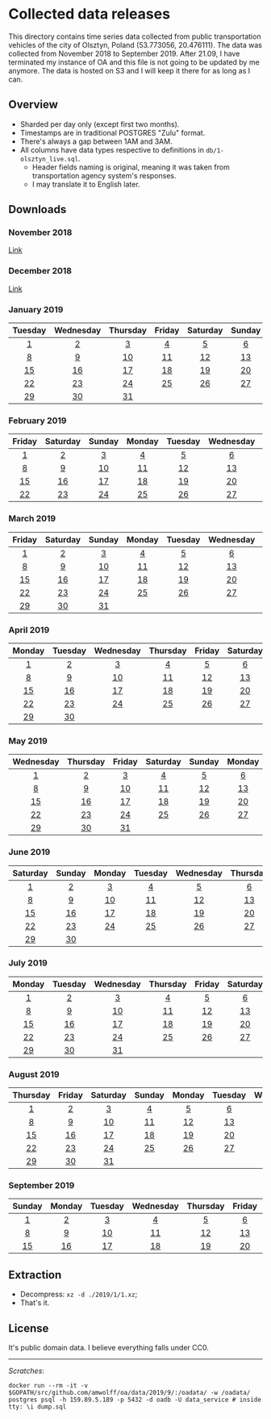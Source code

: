 # Collected data releases

This directory contains time series data collected from public transportation vehicles of the city of Olsztyn, Poland (53.773056, 20.476111).
The data was collected from November 2018 to September 2019.
After 21.09, I have terminated my instance of OA and this file is not going to be updated by me anymore.
The data is hosted on S3 and I will keep it there for as long as I can.

## Overview

- Sharded per day only (except first two months).
- Timestamps are in traditional POSTGRES "Zulu" format.
- There's always a gap between 1AM and 3AM.
- All columns have data types respective to definitions in `db/1-olsztyn_live.sql`.
    - Header fields naming is original, meaning it was taken from transportation agency system's responses.
    - I may translate it to English later.

## Downloads

### November 2018

[Link](https://s3.eu-central-1.amazonaws.com/olsztynskie-autobusy-data/2018/11.csv.xz)

### December 2018

[Link](https://s3.eu-central-1.amazonaws.com/olsztynskie-autobusy-data/2018/12.csv.xz)

### January 2019

|                                         Tuesday                                        |                                        Wednesday                                       |                                        Thursday                                        |                                         Friday                                         |                                        Saturday                                        |                                         Sunday                                         |                                         Monday                                         |
|:--------------------------------------------------------------------------------------:|:--------------------------------------------------------------------------------------:|:--------------------------------------------------------------------------------------:|:--------------------------------------------------------------------------------------:|:--------------------------------------------------------------------------------------:|:--------------------------------------------------------------------------------------:|:--------------------------------------------------------------------------------------:|
|  [1](https://s3.eu-central-1.amazonaws.com/olsztynskie-autobusy-data/2019/1/1.csv.xz)  |  [2](https://s3.eu-central-1.amazonaws.com/olsztynskie-autobusy-data/2019/1/2.csv.xz)  |  [3](https://s3.eu-central-1.amazonaws.com/olsztynskie-autobusy-data/2019/1/3.csv.xz)  |  [4](https://s3.eu-central-1.amazonaws.com/olsztynskie-autobusy-data/2019/1/4.csv.xz)  |  [5](https://s3.eu-central-1.amazonaws.com/olsztynskie-autobusy-data/2019/1/5.csv.xz)  |  [6](https://s3.eu-central-1.amazonaws.com/olsztynskie-autobusy-data/2019/1/6.csv.xz)  |  [7](https://s3.eu-central-1.amazonaws.com/olsztynskie-autobusy-data/2019/1/7.csv.xz)  |
|  [8](https://s3.eu-central-1.amazonaws.com/olsztynskie-autobusy-data/2019/1/8.csv.xz)  |  [9](https://s3.eu-central-1.amazonaws.com/olsztynskie-autobusy-data/2019/1/9.csv.xz)  | [10](https://s3.eu-central-1.amazonaws.com/olsztynskie-autobusy-data/2019/1/10.csv.xz) | [11](https://s3.eu-central-1.amazonaws.com/olsztynskie-autobusy-data/2019/1/11.csv.xz) | [12](https://s3.eu-central-1.amazonaws.com/olsztynskie-autobusy-data/2019/1/12.csv.xz) | [13](https://s3.eu-central-1.amazonaws.com/olsztynskie-autobusy-data/2019/1/13.csv.xz) | [14](https://s3.eu-central-1.amazonaws.com/olsztynskie-autobusy-data/2019/1/14.csv.xz) |
| [15](https://s3.eu-central-1.amazonaws.com/olsztynskie-autobusy-data/2019/1/15.csv.xz) | [16](https://s3.eu-central-1.amazonaws.com/olsztynskie-autobusy-data/2019/1/16.csv.xz) | [17](https://s3.eu-central-1.amazonaws.com/olsztynskie-autobusy-data/2019/1/17.csv.xz) | [18](https://s3.eu-central-1.amazonaws.com/olsztynskie-autobusy-data/2019/1/18.csv.xz) | [19](https://s3.eu-central-1.amazonaws.com/olsztynskie-autobusy-data/2019/1/19.csv.xz) | [20](https://s3.eu-central-1.amazonaws.com/olsztynskie-autobusy-data/2019/1/20.csv.xz) | [21](https://s3.eu-central-1.amazonaws.com/olsztynskie-autobusy-data/2019/1/21.csv.xz) |
| [22](https://s3.eu-central-1.amazonaws.com/olsztynskie-autobusy-data/2019/1/22.csv.xz) | [23](https://s3.eu-central-1.amazonaws.com/olsztynskie-autobusy-data/2019/1/23.csv.xz) | [24](https://s3.eu-central-1.amazonaws.com/olsztynskie-autobusy-data/2019/1/24.csv.xz) | [25](https://s3.eu-central-1.amazonaws.com/olsztynskie-autobusy-data/2019/1/25.csv.xz) | [26](https://s3.eu-central-1.amazonaws.com/olsztynskie-autobusy-data/2019/1/26.csv.xz) | [27](https://s3.eu-central-1.amazonaws.com/olsztynskie-autobusy-data/2019/1/27.csv.xz) | [28](https://s3.eu-central-1.amazonaws.com/olsztynskie-autobusy-data/2019/1/28.csv.xz) |
| [29](https://s3.eu-central-1.amazonaws.com/olsztynskie-autobusy-data/2019/1/29.csv.xz) | [30](https://s3.eu-central-1.amazonaws.com/olsztynskie-autobusy-data/2019/1/30.csv.xz) | [31](https://s3.eu-central-1.amazonaws.com/olsztynskie-autobusy-data/2019/1/31.csv.xz) |                                                                                        |                                                                                        |                                                                                        |                                                                                        |

### February 2019

|                                         Friday                                         |                                        Saturday                                        |                                         Sunday                                         |                                         Monday                                         |                                         Tuesday                                        |                                        Wednesday                                       |                                        Thursday                                        |
|:--------------------------------------------------------------------------------------:|:--------------------------------------------------------------------------------------:|:--------------------------------------------------------------------------------------:|:--------------------------------------------------------------------------------------:|:--------------------------------------------------------------------------------------:|:--------------------------------------------------------------------------------------:|:--------------------------------------------------------------------------------------:|
|  [1](https://s3.eu-central-1.amazonaws.com/olsztynskie-autobusy-data/2019/2/1.csv.xz)  |  [2](https://s3.eu-central-1.amazonaws.com/olsztynskie-autobusy-data/2019/2/2.csv.xz)  |  [3](https://s3.eu-central-1.amazonaws.com/olsztynskie-autobusy-data/2019/2/3.csv.xz)  |  [4](https://s3.eu-central-1.amazonaws.com/olsztynskie-autobusy-data/2019/2/4.csv.xz)  |  [5](https://s3.eu-central-1.amazonaws.com/olsztynskie-autobusy-data/2019/2/5.csv.xz)  |  [6](https://s3.eu-central-1.amazonaws.com/olsztynskie-autobusy-data/2019/2/6.csv.xz)  |  [7](https://s3.eu-central-1.amazonaws.com/olsztynskie-autobusy-data/2019/2/7.csv.xz)  |
|  [8](https://s3.eu-central-1.amazonaws.com/olsztynskie-autobusy-data/2019/2/8.csv.xz)  |  [9](https://s3.eu-central-1.amazonaws.com/olsztynskie-autobusy-data/2019/2/9.csv.xz)  | [10](https://s3.eu-central-1.amazonaws.com/olsztynskie-autobusy-data/2019/2/10.csv.xz) | [11](https://s3.eu-central-1.amazonaws.com/olsztynskie-autobusy-data/2019/2/11.csv.xz) | [12](https://s3.eu-central-1.amazonaws.com/olsztynskie-autobusy-data/2019/2/12.csv.xz) | [13](https://s3.eu-central-1.amazonaws.com/olsztynskie-autobusy-data/2019/2/13.csv.xz) | [14](https://s3.eu-central-1.amazonaws.com/olsztynskie-autobusy-data/2019/2/14.csv.xz) |
| [15](https://s3.eu-central-1.amazonaws.com/olsztynskie-autobusy-data/2019/2/15.csv.xz) | [16](https://s3.eu-central-1.amazonaws.com/olsztynskie-autobusy-data/2019/2/16.csv.xz) | [17](https://s3.eu-central-1.amazonaws.com/olsztynskie-autobusy-data/2019/2/17.csv.xz) | [18](https://s3.eu-central-1.amazonaws.com/olsztynskie-autobusy-data/2019/2/18.csv.xz) | [19](https://s3.eu-central-1.amazonaws.com/olsztynskie-autobusy-data/2019/2/19.csv.xz) | [20](https://s3.eu-central-1.amazonaws.com/olsztynskie-autobusy-data/2019/2/20.csv.xz) | [21](https://s3.eu-central-1.amazonaws.com/olsztynskie-autobusy-data/2019/2/21.csv.xz) |
| [22](https://s3.eu-central-1.amazonaws.com/olsztynskie-autobusy-data/2019/2/22.csv.xz) | [23](https://s3.eu-central-1.amazonaws.com/olsztynskie-autobusy-data/2019/2/23.csv.xz) | [24](https://s3.eu-central-1.amazonaws.com/olsztynskie-autobusy-data/2019/2/24.csv.xz) | [25](https://s3.eu-central-1.amazonaws.com/olsztynskie-autobusy-data/2019/2/25.csv.xz) | [26](https://s3.eu-central-1.amazonaws.com/olsztynskie-autobusy-data/2019/2/26.csv.xz) | [27](https://s3.eu-central-1.amazonaws.com/olsztynskie-autobusy-data/2019/2/27.csv.xz) | [28](https://s3.eu-central-1.amazonaws.com/olsztynskie-autobusy-data/2019/2/28.csv.xz) |

### March 2019

|                                         Friday                                         |                                        Saturday                                        |                                         Sunday                                         |                                         Monday                                         |                                         Tuesday                                        |                                        Wednesday                                       |                                        Thursday                                        |
|:--------------------------------------------------------------------------------------:|:--------------------------------------------------------------------------------------:|:--------------------------------------------------------------------------------------:|:--------------------------------------------------------------------------------------:|:--------------------------------------------------------------------------------------:|:--------------------------------------------------------------------------------------:|:--------------------------------------------------------------------------------------:|
|  [1](https://s3.eu-central-1.amazonaws.com/olsztynskie-autobusy-data/2019/3/1.csv.xz)  |  [2](https://s3.eu-central-1.amazonaws.com/olsztynskie-autobusy-data/2019/3/2.csv.xz)  |  [3](https://s3.eu-central-1.amazonaws.com/olsztynskie-autobusy-data/2019/3/3.csv.xz)  |  [4](https://s3.eu-central-1.amazonaws.com/olsztynskie-autobusy-data/2019/3/4.csv.xz)  |  [5](https://s3.eu-central-1.amazonaws.com/olsztynskie-autobusy-data/2019/3/5.csv.xz)  |  [6](https://s3.eu-central-1.amazonaws.com/olsztynskie-autobusy-data/2019/3/6.csv.xz)  |  [7](https://s3.eu-central-1.amazonaws.com/olsztynskie-autobusy-data/2019/3/7.csv.xz)  |
|  [8](https://s3.eu-central-1.amazonaws.com/olsztynskie-autobusy-data/2019/3/8.csv.xz)  |  [9](https://s3.eu-central-1.amazonaws.com/olsztynskie-autobusy-data/2019/3/9.csv.xz)  | [10](https://s3.eu-central-1.amazonaws.com/olsztynskie-autobusy-data/2019/3/10.csv.xz) | [11](https://s3.eu-central-1.amazonaws.com/olsztynskie-autobusy-data/2019/3/11.csv.xz) | [12](https://s3.eu-central-1.amazonaws.com/olsztynskie-autobusy-data/2019/3/12.csv.xz) | [13](https://s3.eu-central-1.amazonaws.com/olsztynskie-autobusy-data/2019/3/13.csv.xz) | [14](https://s3.eu-central-1.amazonaws.com/olsztynskie-autobusy-data/2019/3/14.csv.xz) |
| [15](https://s3.eu-central-1.amazonaws.com/olsztynskie-autobusy-data/2019/3/15.csv.xz) | [16](https://s3.eu-central-1.amazonaws.com/olsztynskie-autobusy-data/2019/3/16.csv.xz) | [17](https://s3.eu-central-1.amazonaws.com/olsztynskie-autobusy-data/2019/3/17.csv.xz) | [18](https://s3.eu-central-1.amazonaws.com/olsztynskie-autobusy-data/2019/3/18.csv.xz) | [19](https://s3.eu-central-1.amazonaws.com/olsztynskie-autobusy-data/2019/3/19.csv.xz) | [20](https://s3.eu-central-1.amazonaws.com/olsztynskie-autobusy-data/2019/3/20.csv.xz) | [21](https://s3.eu-central-1.amazonaws.com/olsztynskie-autobusy-data/2019/3/21.csv.xz) |
| [22](https://s3.eu-central-1.amazonaws.com/olsztynskie-autobusy-data/2019/3/22.csv.xz) | [23](https://s3.eu-central-1.amazonaws.com/olsztynskie-autobusy-data/2019/3/23.csv.xz) | [24](https://s3.eu-central-1.amazonaws.com/olsztynskie-autobusy-data/2019/3/24.csv.xz) | [25](https://s3.eu-central-1.amazonaws.com/olsztynskie-autobusy-data/2019/3/25.csv.xz) | [26](https://s3.eu-central-1.amazonaws.com/olsztynskie-autobusy-data/2019/3/26.csv.xz) | [27](https://s3.eu-central-1.amazonaws.com/olsztynskie-autobusy-data/2019/3/27.csv.xz) | [28](https://s3.eu-central-1.amazonaws.com/olsztynskie-autobusy-data/2019/3/28.csv.xz) |
| [29](https://s3.eu-central-1.amazonaws.com/olsztynskie-autobusy-data/2019/3/29.csv.xz) | [30](https://s3.eu-central-1.amazonaws.com/olsztynskie-autobusy-data/2019/3/30.csv.xz) | [31](https://s3.eu-central-1.amazonaws.com/olsztynskie-autobusy-data/2019/3/31.csv.xz) |                                                                                        |                                                                                        |                                                                                        |                                                                                        |

### April 2019

|                                         Monday                                         |                                         Tuesday                                        |                                        Wednesday                                       |                                        Thursday                                        |                                         Friday                                         |                                        Saturday                                        |                                         Sunday                                         |
|:--------------------------------------------------------------------------------------:|:--------------------------------------------------------------------------------------:|:--------------------------------------------------------------------------------------:|:--------------------------------------------------------------------------------------:|:--------------------------------------------------------------------------------------:|:--------------------------------------------------------------------------------------:|:--------------------------------------------------------------------------------------:|
|  [1](https://s3.eu-central-1.amazonaws.com/olsztynskie-autobusy-data/2019/4/1.csv.xz)  |  [2](https://s3.eu-central-1.amazonaws.com/olsztynskie-autobusy-data/2019/4/2.csv.xz)  |  [3](https://s3.eu-central-1.amazonaws.com/olsztynskie-autobusy-data/2019/4/3.csv.xz)  |  [4](https://s3.eu-central-1.amazonaws.com/olsztynskie-autobusy-data/2019/4/4.csv.xz)  |  [5](https://s3.eu-central-1.amazonaws.com/olsztynskie-autobusy-data/2019/4/5.csv.xz)  |  [6](https://s3.eu-central-1.amazonaws.com/olsztynskie-autobusy-data/2019/4/6.csv.xz)  |  [7](https://s3.eu-central-1.amazonaws.com/olsztynskie-autobusy-data/2019/4/7.csv.xz)  |
|  [8](https://s3.eu-central-1.amazonaws.com/olsztynskie-autobusy-data/2019/4/8.csv.xz)  |  [9](https://s3.eu-central-1.amazonaws.com/olsztynskie-autobusy-data/2019/4/9.csv.xz)  | [10](https://s3.eu-central-1.amazonaws.com/olsztynskie-autobusy-data/2019/4/10.csv.xz) | [11](https://s3.eu-central-1.amazonaws.com/olsztynskie-autobusy-data/2019/4/11.csv.xz) | [12](https://s3.eu-central-1.amazonaws.com/olsztynskie-autobusy-data/2019/4/12.csv.xz) | [13](https://s3.eu-central-1.amazonaws.com/olsztynskie-autobusy-data/2019/4/13.csv.xz) | [14](https://s3.eu-central-1.amazonaws.com/olsztynskie-autobusy-data/2019/4/14.csv.xz) |
| [15](https://s3.eu-central-1.amazonaws.com/olsztynskie-autobusy-data/2019/4/15.csv.xz) | [16](https://s3.eu-central-1.amazonaws.com/olsztynskie-autobusy-data/2019/4/16.csv.xz) | [17](https://s3.eu-central-1.amazonaws.com/olsztynskie-autobusy-data/2019/4/17.csv.xz) | [18](https://s3.eu-central-1.amazonaws.com/olsztynskie-autobusy-data/2019/4/18.csv.xz) | [19](https://s3.eu-central-1.amazonaws.com/olsztynskie-autobusy-data/2019/4/19.csv.xz) | [20](https://s3.eu-central-1.amazonaws.com/olsztynskie-autobusy-data/2019/4/20.csv.xz) | [21](https://s3.eu-central-1.amazonaws.com/olsztynskie-autobusy-data/2019/4/21.csv.xz) |
| [22](https://s3.eu-central-1.amazonaws.com/olsztynskie-autobusy-data/2019/4/22.csv.xz) | [23](https://s3.eu-central-1.amazonaws.com/olsztynskie-autobusy-data/2019/4/23.csv.xz) | [24](https://s3.eu-central-1.amazonaws.com/olsztynskie-autobusy-data/2019/4/24.csv.xz) | [25](https://s3.eu-central-1.amazonaws.com/olsztynskie-autobusy-data/2019/4/25.csv.xz) | [26](https://s3.eu-central-1.amazonaws.com/olsztynskie-autobusy-data/2019/4/26.csv.xz) | [27](https://s3.eu-central-1.amazonaws.com/olsztynskie-autobusy-data/2019/4/27.csv.xz) | [28](https://s3.eu-central-1.amazonaws.com/olsztynskie-autobusy-data/2019/4/28.csv.xz) |
| [29](https://s3.eu-central-1.amazonaws.com/olsztynskie-autobusy-data/2019/4/29.csv.xz) | [30](https://s3.eu-central-1.amazonaws.com/olsztynskie-autobusy-data/2019/4/30.csv.xz) |                                                                                        |                                                                                        |                                                                                        |                                                                                        |                                                                                        |

### May 2019

|                                        Wednesday                                       |                                        Thursday                                        |                                         Friday                                         |                                        Saturday                                        |                                         Sunday                                         |                                         Monday                                         |                                         Tuesday                                        |
|:--------------------------------------------------------------------------------------:|:--------------------------------------------------------------------------------------:|:--------------------------------------------------------------------------------------:|:--------------------------------------------------------------------------------------:|:--------------------------------------------------------------------------------------:|:--------------------------------------------------------------------------------------:|:--------------------------------------------------------------------------------------:|
|  [1](https://s3.eu-central-1.amazonaws.com/olsztynskie-autobusy-data/2019/5/1.csv.xz)  |  [2](https://s3.eu-central-1.amazonaws.com/olsztynskie-autobusy-data/2019/5/2.csv.xz)  |  [3](https://s3.eu-central-1.amazonaws.com/olsztynskie-autobusy-data/2019/5/3.csv.xz)  |  [4](https://s3.eu-central-1.amazonaws.com/olsztynskie-autobusy-data/2019/5/4.csv.xz)  |  [5](https://s3.eu-central-1.amazonaws.com/olsztynskie-autobusy-data/2019/5/5.csv.xz)  |  [6](https://s3.eu-central-1.amazonaws.com/olsztynskie-autobusy-data/2019/5/6.csv.xz)  |  [7](https://s3.eu-central-1.amazonaws.com/olsztynskie-autobusy-data/2019/5/7.csv.xz)  |
|  [8](https://s3.eu-central-1.amazonaws.com/olsztynskie-autobusy-data/2019/5/8.csv.xz)  |  [9](https://s3.eu-central-1.amazonaws.com/olsztynskie-autobusy-data/2019/5/9.csv.xz)  | [10](https://s3.eu-central-1.amazonaws.com/olsztynskie-autobusy-data/2019/5/10.csv.xz) | [11](https://s3.eu-central-1.amazonaws.com/olsztynskie-autobusy-data/2019/5/11.csv.xz) | [12](https://s3.eu-central-1.amazonaws.com/olsztynskie-autobusy-data/2019/5/12.csv.xz) | [13](https://s3.eu-central-1.amazonaws.com/olsztynskie-autobusy-data/2019/5/13.csv.xz) | [14](https://s3.eu-central-1.amazonaws.com/olsztynskie-autobusy-data/2019/5/14.csv.xz) |
| [15](https://s3.eu-central-1.amazonaws.com/olsztynskie-autobusy-data/2019/5/15.csv.xz) | [16](https://s3.eu-central-1.amazonaws.com/olsztynskie-autobusy-data/2019/5/16.csv.xz) | [17](https://s3.eu-central-1.amazonaws.com/olsztynskie-autobusy-data/2019/5/17.csv.xz) | [18](https://s3.eu-central-1.amazonaws.com/olsztynskie-autobusy-data/2019/5/18.csv.xz) | [19](https://s3.eu-central-1.amazonaws.com/olsztynskie-autobusy-data/2019/5/19.csv.xz) | [20](https://s3.eu-central-1.amazonaws.com/olsztynskie-autobusy-data/2019/5/20.csv.xz) | [21](https://s3.eu-central-1.amazonaws.com/olsztynskie-autobusy-data/2019/5/21.csv.xz) |
| [22](https://s3.eu-central-1.amazonaws.com/olsztynskie-autobusy-data/2019/5/22.csv.xz) | [23](https://s3.eu-central-1.amazonaws.com/olsztynskie-autobusy-data/2019/5/23.csv.xz) | [24](https://s3.eu-central-1.amazonaws.com/olsztynskie-autobusy-data/2019/5/24.csv.xz) | [25](https://s3.eu-central-1.amazonaws.com/olsztynskie-autobusy-data/2019/5/25.csv.xz) | [26](https://s3.eu-central-1.amazonaws.com/olsztynskie-autobusy-data/2019/5/26.csv.xz) | [27](https://s3.eu-central-1.amazonaws.com/olsztynskie-autobusy-data/2019/5/27.csv.xz) | [28](https://s3.eu-central-1.amazonaws.com/olsztynskie-autobusy-data/2019/5/28.csv.xz) |
| [29](https://s3.eu-central-1.amazonaws.com/olsztynskie-autobusy-data/2019/5/29.csv.xz) | [30](https://s3.eu-central-1.amazonaws.com/olsztynskie-autobusy-data/2019/5/30.csv.xz) | [31](https://s3.eu-central-1.amazonaws.com/olsztynskie-autobusy-data/2019/5/31.csv.xz) |                                                                                        |                                                                                        |                                                                                        |                                                                                        |

### June 2019

|                                        Saturday                                        |                                         Sunday                                         |                                         Monday                                         |                                         Tuesday                                        |                                        Wednesday                                       |                                        Thursday                                        |                                         Friday                                         |
|:--------------------------------------------------------------------------------------:|:--------------------------------------------------------------------------------------:|:--------------------------------------------------------------------------------------:|:--------------------------------------------------------------------------------------:|:--------------------------------------------------------------------------------------:|:--------------------------------------------------------------------------------------:|:--------------------------------------------------------------------------------------:|
|  [1](https://s3.eu-central-1.amazonaws.com/olsztynskie-autobusy-data/2019/6/1.csv.xz)  |  [2](https://s3.eu-central-1.amazonaws.com/olsztynskie-autobusy-data/2019/6/2.csv.xz)  |  [3](https://s3.eu-central-1.amazonaws.com/olsztynskie-autobusy-data/2019/6/3.csv.xz)  |  [4](https://s3.eu-central-1.amazonaws.com/olsztynskie-autobusy-data/2019/6/4.csv.xz)  |  [5](https://s3.eu-central-1.amazonaws.com/olsztynskie-autobusy-data/2019/6/5.csv.xz)  |  [6](https://s3.eu-central-1.amazonaws.com/olsztynskie-autobusy-data/2019/6/6.csv.xz)  |  [7](https://s3.eu-central-1.amazonaws.com/olsztynskie-autobusy-data/2019/6/7.csv.xz)  |
|  [8](https://s3.eu-central-1.amazonaws.com/olsztynskie-autobusy-data/2019/6/8.csv.xz)  |  [9](https://s3.eu-central-1.amazonaws.com/olsztynskie-autobusy-data/2019/6/9.csv.xz)  | [10](https://s3.eu-central-1.amazonaws.com/olsztynskie-autobusy-data/2019/6/10.csv.xz) | [11](https://s3.eu-central-1.amazonaws.com/olsztynskie-autobusy-data/2019/6/11.csv.xz) | [12](https://s3.eu-central-1.amazonaws.com/olsztynskie-autobusy-data/2019/6/12.csv.xz) | [13](https://s3.eu-central-1.amazonaws.com/olsztynskie-autobusy-data/2019/6/13.csv.xz) | [14](https://s3.eu-central-1.amazonaws.com/olsztynskie-autobusy-data/2019/6/14.csv.xz) |
| [15](https://s3.eu-central-1.amazonaws.com/olsztynskie-autobusy-data/2019/6/15.csv.xz) | [16](https://s3.eu-central-1.amazonaws.com/olsztynskie-autobusy-data/2019/6/16.csv.xz) | [17](https://s3.eu-central-1.amazonaws.com/olsztynskie-autobusy-data/2019/6/17.csv.xz) | [18](https://s3.eu-central-1.amazonaws.com/olsztynskie-autobusy-data/2019/6/18.csv.xz) | [19](https://s3.eu-central-1.amazonaws.com/olsztynskie-autobusy-data/2019/6/19.csv.xz) | [20](https://s3.eu-central-1.amazonaws.com/olsztynskie-autobusy-data/2019/6/20.csv.xz) | [21](https://s3.eu-central-1.amazonaws.com/olsztynskie-autobusy-data/2019/6/21.csv.xz) |
| [22](https://s3.eu-central-1.amazonaws.com/olsztynskie-autobusy-data/2019/6/22.csv.xz) | [23](https://s3.eu-central-1.amazonaws.com/olsztynskie-autobusy-data/2019/6/23.csv.xz) | [24](https://s3.eu-central-1.amazonaws.com/olsztynskie-autobusy-data/2019/6/24.csv.xz) | [25](https://s3.eu-central-1.amazonaws.com/olsztynskie-autobusy-data/2019/6/25.csv.xz) | [26](https://s3.eu-central-1.amazonaws.com/olsztynskie-autobusy-data/2019/6/26.csv.xz) | [27](https://s3.eu-central-1.amazonaws.com/olsztynskie-autobusy-data/2019/6/27.csv.xz) | [28](https://s3.eu-central-1.amazonaws.com/olsztynskie-autobusy-data/2019/6/28.csv.xz) |
| [29](https://s3.eu-central-1.amazonaws.com/olsztynskie-autobusy-data/2019/6/29.csv.xz) | [30](https://s3.eu-central-1.amazonaws.com/olsztynskie-autobusy-data/2019/6/30.csv.xz) |                                                                                        |                                                                                        |                                                                                        |                                                                                        |                                                                                        |

### July 2019

|                                         Monday                                         |                                         Tuesday                                        |                                        Wednesday                                       |                                        Thursday                                        |                                         Friday                                         |                                        Saturday                                        |                                         Sunday                                         |
|:--------------------------------------------------------------------------------------:|:--------------------------------------------------------------------------------------:|:--------------------------------------------------------------------------------------:|:--------------------------------------------------------------------------------------:|:--------------------------------------------------------------------------------------:|:--------------------------------------------------------------------------------------:|:--------------------------------------------------------------------------------------:|
|  [1](https://s3.eu-central-1.amazonaws.com/olsztynskie-autobusy-data/2019/7/1.csv.xz)  |  [2](https://s3.eu-central-1.amazonaws.com/olsztynskie-autobusy-data/2019/7/2.csv.xz)  |  [3](https://s3.eu-central-1.amazonaws.com/olsztynskie-autobusy-data/2019/7/3.csv.xz)  |  [4](https://s3.eu-central-1.amazonaws.com/olsztynskie-autobusy-data/2019/7/4.csv.xz)  |  [5](https://s3.eu-central-1.amazonaws.com/olsztynskie-autobusy-data/2019/7/5.csv.xz)  |  [6](https://s3.eu-central-1.amazonaws.com/olsztynskie-autobusy-data/2019/7/6.csv.xz)  |  [7](https://s3.eu-central-1.amazonaws.com/olsztynskie-autobusy-data/2019/7/7.csv.xz)  |
|  [8](https://s3.eu-central-1.amazonaws.com/olsztynskie-autobusy-data/2019/7/8.csv.xz)  |  [9](https://s3.eu-central-1.amazonaws.com/olsztynskie-autobusy-data/2019/7/9.csv.xz)  | [10](https://s3.eu-central-1.amazonaws.com/olsztynskie-autobusy-data/2019/7/10.csv.xz) | [11](https://s3.eu-central-1.amazonaws.com/olsztynskie-autobusy-data/2019/7/11.csv.xz) | [12](https://s3.eu-central-1.amazonaws.com/olsztynskie-autobusy-data/2019/7/12.csv.xz) | [13](https://s3.eu-central-1.amazonaws.com/olsztynskie-autobusy-data/2019/7/13.csv.xz) | [14](https://s3.eu-central-1.amazonaws.com/olsztynskie-autobusy-data/2019/7/14.csv.xz) |
| [15](https://s3.eu-central-1.amazonaws.com/olsztynskie-autobusy-data/2019/7/15.csv.xz) | [16](https://s3.eu-central-1.amazonaws.com/olsztynskie-autobusy-data/2019/7/16.csv.xz) | [17](https://s3.eu-central-1.amazonaws.com/olsztynskie-autobusy-data/2019/7/17.csv.xz) | [18](https://s3.eu-central-1.amazonaws.com/olsztynskie-autobusy-data/2019/7/18.csv.xz) | [19](https://s3.eu-central-1.amazonaws.com/olsztynskie-autobusy-data/2019/7/19.csv.xz) | [20](https://s3.eu-central-1.amazonaws.com/olsztynskie-autobusy-data/2019/7/20.csv.xz) | [21](https://s3.eu-central-1.amazonaws.com/olsztynskie-autobusy-data/2019/7/21.csv.xz) |
| [22](https://s3.eu-central-1.amazonaws.com/olsztynskie-autobusy-data/2019/7/22.csv.xz) | [23](https://s3.eu-central-1.amazonaws.com/olsztynskie-autobusy-data/2019/7/23.csv.xz) | [24](https://s3.eu-central-1.amazonaws.com/olsztynskie-autobusy-data/2019/7/24.csv.xz) | [25](https://s3.eu-central-1.amazonaws.com/olsztynskie-autobusy-data/2019/7/25.csv.xz) | [26](https://s3.eu-central-1.amazonaws.com/olsztynskie-autobusy-data/2019/7/26.csv.xz) | [27](https://s3.eu-central-1.amazonaws.com/olsztynskie-autobusy-data/2019/7/27.csv.xz) | [28](https://s3.eu-central-1.amazonaws.com/olsztynskie-autobusy-data/2019/7/28.csv.xz) |
| [29](https://s3.eu-central-1.amazonaws.com/olsztynskie-autobusy-data/2019/7/29.csv.xz) | [30](https://s3.eu-central-1.amazonaws.com/olsztynskie-autobusy-data/2019/7/30.csv.xz) | [31](https://s3.eu-central-1.amazonaws.com/olsztynskie-autobusy-data/2019/7/31.csv.xz) |                                                                                        |                                                                                        |                                                                                        |                                                                                        |

### August 2019

|                                        Thursday                                        |                                         Friday                                         |                                        Saturday                                        |                                         Sunday                                         |                                         Monday                                         |                                         Tuesday                                        |                                        Wednesday                                       |
|:--------------------------------------------------------------------------------------:|:--------------------------------------------------------------------------------------:|:--------------------------------------------------------------------------------------:|:--------------------------------------------------------------------------------------:|:--------------------------------------------------------------------------------------:|:--------------------------------------------------------------------------------------:|:--------------------------------------------------------------------------------------:|
|  [1](https://s3.eu-central-1.amazonaws.com/olsztynskie-autobusy-data/2019/8/1.csv.xz)  |  [2](https://s3.eu-central-1.amazonaws.com/olsztynskie-autobusy-data/2019/8/2.csv.xz)  |  [3](https://s3.eu-central-1.amazonaws.com/olsztynskie-autobusy-data/2019/8/3.csv.xz)  |  [4](https://s3.eu-central-1.amazonaws.com/olsztynskie-autobusy-data/2019/8/4.csv.xz)  |  [5](https://s3.eu-central-1.amazonaws.com/olsztynskie-autobusy-data/2019/8/5.csv.xz)  |  [6](https://s3.eu-central-1.amazonaws.com/olsztynskie-autobusy-data/2019/8/6.csv.xz)  |  [7](https://s3.eu-central-1.amazonaws.com/olsztynskie-autobusy-data/2019/8/7.csv.xz)  |
|  [8](https://s3.eu-central-1.amazonaws.com/olsztynskie-autobusy-data/2019/8/8.csv.xz)  |  [9](https://s3.eu-central-1.amazonaws.com/olsztynskie-autobusy-data/2019/8/9.csv.xz)  | [10](https://s3.eu-central-1.amazonaws.com/olsztynskie-autobusy-data/2019/8/10.csv.xz) | [11](https://s3.eu-central-1.amazonaws.com/olsztynskie-autobusy-data/2019/8/11.csv.xz) | [12](https://s3.eu-central-1.amazonaws.com/olsztynskie-autobusy-data/2019/8/12.csv.xz) | [13](https://s3.eu-central-1.amazonaws.com/olsztynskie-autobusy-data/2019/8/13.csv.xz) | [14](https://s3.eu-central-1.amazonaws.com/olsztynskie-autobusy-data/2019/8/14.csv.xz) |
| [15](https://s3.eu-central-1.amazonaws.com/olsztynskie-autobusy-data/2019/8/15.csv.xz) | [16](https://s3.eu-central-1.amazonaws.com/olsztynskie-autobusy-data/2019/8/16.csv.xz) | [17](https://s3.eu-central-1.amazonaws.com/olsztynskie-autobusy-data/2019/8/17.csv.xz) | [18](https://s3.eu-central-1.amazonaws.com/olsztynskie-autobusy-data/2019/8/18.csv.xz) | [19](https://s3.eu-central-1.amazonaws.com/olsztynskie-autobusy-data/2019/8/19.csv.xz) | [20](https://s3.eu-central-1.amazonaws.com/olsztynskie-autobusy-data/2019/8/20.csv.xz) | [21](https://s3.eu-central-1.amazonaws.com/olsztynskie-autobusy-data/2019/8/21.csv.xz) |
| [22](https://s3.eu-central-1.amazonaws.com/olsztynskie-autobusy-data/2019/8/22.csv.xz) | [23](https://s3.eu-central-1.amazonaws.com/olsztynskie-autobusy-data/2019/8/23.csv.xz) | [24](https://s3.eu-central-1.amazonaws.com/olsztynskie-autobusy-data/2019/8/24.csv.xz) | [25](https://s3.eu-central-1.amazonaws.com/olsztynskie-autobusy-data/2019/8/25.csv.xz) | [26](https://s3.eu-central-1.amazonaws.com/olsztynskie-autobusy-data/2019/8/26.csv.xz) | [27](https://s3.eu-central-1.amazonaws.com/olsztynskie-autobusy-data/2019/8/27.csv.xz) | [28](https://s3.eu-central-1.amazonaws.com/olsztynskie-autobusy-data/2019/8/28.csv.xz) |
| [29](https://s3.eu-central-1.amazonaws.com/olsztynskie-autobusy-data/2019/8/29.csv.xz) | [30](https://s3.eu-central-1.amazonaws.com/olsztynskie-autobusy-data/2019/8/30.csv.xz) | [31](https://s3.eu-central-1.amazonaws.com/olsztynskie-autobusy-data/2019/8/31.csv.xz) |                                                                                        |                                                                                        |                                                                                        |                                                                                        |

### September 2019

|                                         Sunday                                         |                                         Monday                                         |                                         Tuesday                                        |                                        Wednesday                                       |                                        Thursday                                        |                                         Friday                                         |                                        Saturday                                        |
|:--------------------------------------------------------------------------------------:|:--------------------------------------------------------------------------------------:|:--------------------------------------------------------------------------------------:|:--------------------------------------------------------------------------------------:|:--------------------------------------------------------------------------------------:|:--------------------------------------------------------------------------------------:|:--------------------------------------------------------------------------------------:|
|  [1](https://s3.eu-central-1.amazonaws.com/olsztynskie-autobusy-data/2019/4/1.csv.xz)  |  [2](https://s3.eu-central-1.amazonaws.com/olsztynskie-autobusy-data/2019/4/2.csv.xz)  |  [3](https://s3.eu-central-1.amazonaws.com/olsztynskie-autobusy-data/2019/4/3.csv.xz)  |  [4](https://s3.eu-central-1.amazonaws.com/olsztynskie-autobusy-data/2019/4/4.csv.xz)  |  [5](https://s3.eu-central-1.amazonaws.com/olsztynskie-autobusy-data/2019/4/5.csv.xz)  |  [6](https://s3.eu-central-1.amazonaws.com/olsztynskie-autobusy-data/2019/4/6.csv.xz)  |  [7](https://s3.eu-central-1.amazonaws.com/olsztynskie-autobusy-data/2019/4/7.csv.xz)  |
|  [8](https://s3.eu-central-1.amazonaws.com/olsztynskie-autobusy-data/2019/4/8.csv.xz)  |  [9](https://s3.eu-central-1.amazonaws.com/olsztynskie-autobusy-data/2019/4/9.csv.xz)  | [10](https://s3.eu-central-1.amazonaws.com/olsztynskie-autobusy-data/2019/4/10.csv.xz) | [11](https://s3.eu-central-1.amazonaws.com/olsztynskie-autobusy-data/2019/4/11.csv.xz) | [12](https://s3.eu-central-1.amazonaws.com/olsztynskie-autobusy-data/2019/4/12.csv.xz) | [13](https://s3.eu-central-1.amazonaws.com/olsztynskie-autobusy-data/2019/4/13.csv.xz) | [14](https://s3.eu-central-1.amazonaws.com/olsztynskie-autobusy-data/2019/4/14.csv.xz) |
| [15](https://s3.eu-central-1.amazonaws.com/olsztynskie-autobusy-data/2019/4/15.csv.xz) | [16](https://s3.eu-central-1.amazonaws.com/olsztynskie-autobusy-data/2019/4/16.csv.xz) | [17](https://s3.eu-central-1.amazonaws.com/olsztynskie-autobusy-data/2019/4/17.csv.xz) | [18](https://s3.eu-central-1.amazonaws.com/olsztynskie-autobusy-data/2019/4/18.csv.xz) | [19](https://s3.eu-central-1.amazonaws.com/olsztynskie-autobusy-data/2019/4/19.csv.xz) | [20](https://s3.eu-central-1.amazonaws.com/olsztynskie-autobusy-data/2019/4/20.csv.xz) | [21](https://s3.eu-central-1.amazonaws.com/olsztynskie-autobusy-data/2019/4/21.csv.xz) |

## Extraction

- Decompress: `xz -d ./2019/1/1.xz`;
- That's it.

## License

It's public domain data. I believe everything falls under CC0.

***

*Scratches*:

```
docker run --rm -it -v $GOPATH/src/github.com/amwolff/oa/data/2019/9/:/oadata/ -w /oadata/ postgres psql -h 159.89.5.189 -p 5432 -d oadb -U data_service # inside tty: \i dump.sql
```
